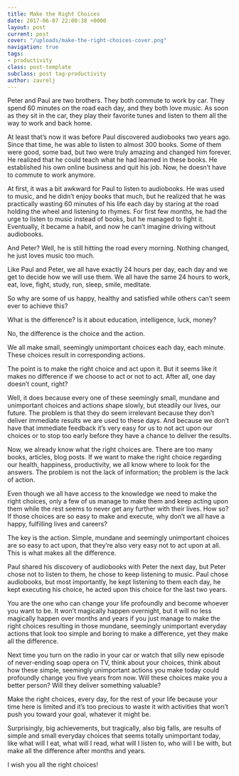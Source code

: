 ```yaml
---
title: Make the Right Choices
date: 2017-06-07 22:00:38 +0000
layout: post
current: post
cover: "/uploads/make-the-right-choices-cover.png"
navigation: true
tags:
- productivity
class: post-template
subclass: post tag-productivity
author: zavrelj
---
```

Peter and Paul are two brothers. They both commute to work by car. They spend 60 minutes on the road each day, and they both love music. As soon as they sit in the car, they play their favorite tunes and listen to them all the way to work and back home.

At least that’s now it was before Paul discovered audiobooks two years ago. Since that time, he was able to listen to almost 300 books. Some of them were good, some bad, but two were truly amazing and changed him forever. He realized that he could teach what he had learned in these books. He established his own online business and quit his job. Now, he doesn’t have to commute to work anymore.

At first, it was a bit awkward for Paul to listen to audiobooks. He was used to music, and he didn’t enjoy books that much, but he realized that he was practically wasting 60 minutes of his life each day by staring at the road holding the wheel and listening to rhymes. For first few months, he had the urge to listen to music instead of books, but he managed to fight it. Eventually, it became a habit, and now he can’t imagine driving without audiobooks.

And Peter? Well, he is still hitting the road every morning. Nothing changed, he just loves music too much.

Like Paul and Peter, we all have exactly 24 hours per day, each day and we get to decide how we will use them. We all have the same 24 hours to work, eat, love, fight, study, run, sleep, smile, meditate.

So why are some of us happy, healthy and satisfied while others can’t seem ever to achieve this?

What is the difference? Is it about education, intelligence, luck, money?

No, the difference is the choice and the action.

We all make small, seemingly unimportant choices each day, each minute. These choices result in corresponding actions.

The point is to make the right choice and act upon it. But it seems like it makes no difference if we choose to act or not to act. After all, one day doesn’t count, right?

Well, it does because every one of these seemingly small, mundane and unimportant choices and actions shape slowly, but steadily our lives, our future. The problem is that they do seem irrelevant because they don’t deliver immediate results we are used to these days. And because we don’t have that immediate feedback it’s very easy for us to not act upon our choices or to stop too early before they have a chance to deliver the results.

Now, we already know what the right choices are. There are too many books, articles, blog posts. If we want to make the right choice regarding our health, happiness, productivity, we all know where to look for the answers. The problem is not the lack of information; the problem is the lack of action.

Even though we all have access to the knowledge we need to make the right choices, only a few of us manage to make them and keep acting upon them while the rest seems to never get any further with their lives. How so? If those choices are so easy to make and execute, why don’t we all have a happy, fulfilling lives and careers?

The key is the action. Simple, mundane and seemingly unimportant choices are so easy to act upon, that they’re also very easy not to act upon at all. This is what makes all the difference.

Paul shared his discovery of audiobooks with Peter the next day, but Peter chose not to listen to them, he chose to keep listening to music. Paul chose audiobooks, but most importantly, he kept listening to them each day, he kept executing his choice, he acted upon this choice for the last two years.

You are the one who can change your life profoundly and become whoever you want to be. It won’t magically happen overnight, but it will no less magically happen over months and years if you just manage to make the right choices resulting in those mundane, seemingly unimportant everyday actions that look too simple and boring to make a difference, yet they make all the difference.

Next time you turn on the radio in your car or watch that silly new episode of never-ending soap opera on TV, think about your choices, think about how these simple, seemingly unimportant actions you make today could profoundly change you five years from now. Will these choices make you a better person? Will they deliver something valuable?

Make the right choices, every day, for the rest of your life because your time here is limited and it’s too precious to waste it with activities that won’t push you toward your goal, whatever it might be.

Surprisingly, big achievements, but tragically, also big falls, are results of simple and small everyday choices that seems totally unimportant today, like what will I eat, what will I read, what will I listen to, who will I be with, but make all the difference after months and years.

I wish you all the right choices!